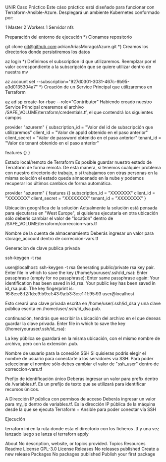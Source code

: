 UNIR Caso Práctico Este cáso práctico está diseñado para funcionar con Terraform-Ansible-Azure. Desplegará un ambiente Kubernetes conformado por:

1 Master 2 Workers 1 Servidor nfs

Preparación del entorno de ejecución *) Clonamos repositorio

git clone git@github.com:adrianAriasMorago/Azure.git *) Creamos los directorios donde persistiremos los datos

az login *) Definimos el subscription id que utilizaremos. Reemplzar por el valor correspondiente a la subscripción que se quiere utilizar dentro de nuestra mv

az account set --subscription="927d0301-3031-467c-9b95-a3d0135304a7" *) Creación de un Service Principal que utilizaremos en Terraform

az ad sp create-for-rbac --role="Contributor" Habiendo creado nuestro Service Principal crearemos el archivo /SAFE_VOLUME/terraform/credentials.tf, el que contendrá los siguientes campos

provider "azurerm" { subscription_id = "Valor del id de subscripción que utilizaremos" client_id = "Valor de appId obtenido en el paso anterior" client_secret = "Valor de password obtenido en el paso anterior" tenant_id = "Valor de tenant obtenido en el paso anterior"

features {} }

Estado local/remoto de Terraform Es posible guardar nuestro estado de Terraform de forma remota. De esta manera, si tenemos cualquier problema con nuestro directorio de trabajo, o si trabajamos con otras personas en la misma solución el estado queda almacenado en la nube y podemos recuperar los últimos cambios de forma automática.

provider "azurerm" { features {} subscription_id = "XXXXXXX" client_id = "XXXXXXX" client_secret = "XXXXXXXX" tenant_id = "XXXXXXXX" }

Ubicación geográfica de la solución Actualmente la solución está pensada para ejecutarse en "West Europe", si quisieras ejecutarla en otra ubicación sólo deberís cambiar el valor de "location" dentro de /SAFE_VOLUME/terraform/correccion-vars.tf

Nombre de la cuenta de almacenamiento Deberás ingresar un valor para storage_account dentro de correccion-vars.tf

Generacion de clave publica privada

ssh-keygen -t rsa

user@localhost: ssh-keygen -t rsa Generating public/private rsa key pair. Enter file in which to save the key (/home/youruser/.ssh/id_rsa): Enter passphrase (empty for no passphrase): Enter same passphrase again: Your identification has been saved in id_rsa. Your public key has been saved in id_rsa.pub. The key fingerprint is: 16:8e:e8:f2:1d:c9:b9:cf:43:9a:b3:3c:c1:1f:95:93 user@localhost

Esto creará una clave privada escrita en /home/user/.ssh/id_dsa y una clave pública escrita en /home/user/.ssh/id_dsa.pub.

continuación, tendrás que escribir la ubicación del archivo en el que deseas guardar la clave privada. Enter file in which to save the key (/home/youruser/.ssh/id_rsa):

La key pública se guardará en la misma ubicación, con el mismo nombre de archivo, pero con la extensión .pub.

Nombre de usuario para la conexión SSH Si quisieras podrís elegir el nombre de usuario para conectarte a los servidores via SSH. Para poder seleccionar el nombre sólo debes cambiar el valor de "ssh_user" dentro de correccion-vars.tf

Prefijo de identificación único Deberás ingresar un valor para prefix dentro de /variables.tf. Es un prefijo de texto que se utilizará para identificar recursos únicos.

A Dirección IP pública con permisos de acceso Deberás ingresar un valor para my_ip dentro de variables.tf. Es la dirección IP pública de la máquina desde la que se ejecuta Terraform + Ansible para poder conectar vía SSH

Ejecución

terraforn ini en la ruta donde esta el directorio con los ficheros .tf y una vez lanzado luego se lanza el terraforn apply

About
No description, website, or topics provided.
Topics
Resources
 Readme
License
 GPL-3.0 License
Releases
No releases published
Create a new release
Packages
No packages published
Publish your first package
